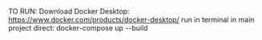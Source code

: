 TO RUN:
Download Docker Desktop: https://www.docker.com/products/docker-desktop/
run in terminal in main project direct: docker-compose up --build
